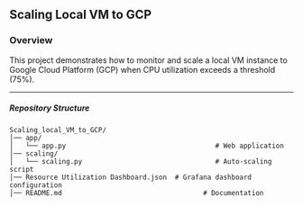 ## Scaling Local VM to GCP

### Overview
This project demonstrates how to monitor and scale a local VM instance to Google Cloud Platform (GCP) when CPU utilization exceeds a threshold (75%).

------------

##### Repository Structure

```
Scaling_local_VM_to_GCP/
│── app/
│   └── app.py                                     # Web application
│── scaling/
│   └── scaling.py                                 # Auto-scaling script
│── Resource Utilization Dashboard.json  # Grafana dashboard configuration
│── README.md                                   # Documentation
```

